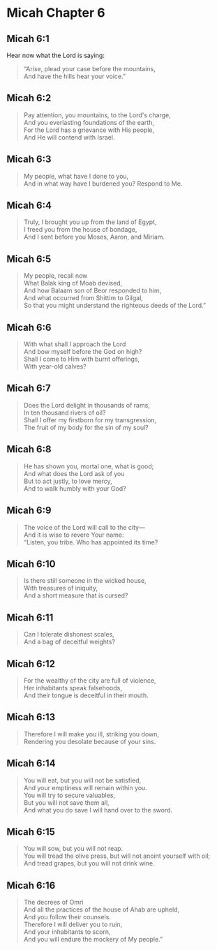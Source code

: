 # Micah Chapter 6

## Micah 6:1

Hear now what the Lord is saying:

> “Arise, plead your case before the mountains,  
> And have the hills hear your voice.”

## Micah 6:2

> Pay attention, you mountains, to the Lord's charge,  
> And you everlasting foundations of the earth,  
> For the Lord has a grievance with His people,  
> And He will contend with Israel.

## Micah 6:3

> My people, what have I done to you,  
> And in what way have I burdened you? Respond to Me.

## Micah 6:4

> Truly, I brought you up from the land of Egypt,  
> I freed you from the house of bondage,  
> And I sent before you Moses, Aaron, and Miriam.

## Micah 6:5

> My people, recall now  
> What Balak king of Moab devised,  
> And how Balaam son of Beor responded to him,  
> And what occurred from Shittim to Gilgal,  
> So that you might understand the righteous deeds of the Lord.”

## Micah 6:6

> With what shall I approach the Lord  
> And bow myself before the God on high?  
> Shall I come to Him with burnt offerings,  
> With year-old calves?

## Micah 6:7

> Does the Lord delight in thousands of rams,  
> In ten thousand rivers of oil?  
> Shall I offer my firstborn for my transgression,  
> The fruit of my body for the sin of my soul?

## Micah 6:8

> He has shown you, mortal one, what is good;  
> And what does the Lord ask of you  
> But to act justly, to love mercy,  
> And to walk humbly with your God?

## Micah 6:9

> The voice of the Lord will call to the city—  
> And it is wise to revere Your name:  
> “Listen, you tribe. Who has appointed its time?

## Micah 6:10

> Is there still someone in the wicked house,  
> With treasures of iniquity,  
> And a short measure that is cursed?

## Micah 6:11

> Can I tolerate dishonest scales,  
> And a bag of deceitful weights?

## Micah 6:12

> For the wealthy of the city are full of violence,  
> Her inhabitants speak falsehoods,  
> And their tongue is deceitful in their mouth.

## Micah 6:13

> Therefore I will make you ill, striking you down,  
> Rendering you desolate because of your sins.

## Micah 6:14

> You will eat, but you will not be satisfied,  
> And your emptiness will remain within you.  
> You will try to secure valuables,  
> But you will not save them all,  
> And what you do save I will hand over to the sword.

## Micah 6:15

> You will sow, but you will not reap.  
> You will tread the olive press, but will not anoint yourself with oil;  
> And tread grapes, but you will not drink wine.

## Micah 6:16

> The decrees of Omri  
> And all the practices of the house of Ahab are upheld,  
> And you follow their counsels.  
> Therefore I will deliver you to ruin,  
> And your inhabitants to scorn,  
> And you will endure the mockery of My people.”
